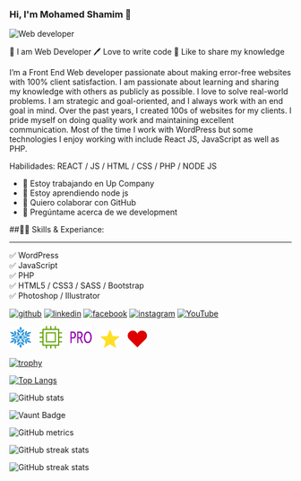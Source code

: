 ### Hi, I'm Mohamed Shamim 👋
![Web developer ](https://pbs.twimg.com/profile_banners/1838488967853092864/1727166028/600x200)

👑 I am Web Developer
🖊️ Love to write code
🎤 Like to share my knowledge

I’m a Front End Web developer passionate about making error-free websites with 100% client satisfaction. I am passionate about learning and sharing my knowledge with others as publicly as possible. I love to solve real-world problems. I am strategic and goal-oriented, and I always work with an end goal in mind. Over the past years, I created 100s of websites for my clients. I pride myself on doing quality work and maintaining excellent communication. Most of the time I work with WordPress but some technologies I enjoy working with include React JS, JavaScript as well as PHP.

Habilidades:  REACT / JS / HTML / CSS / PHP / NODE JS

- 🔭 Estoy trabajando en Up Company  
- 🌱 Estoy aprendiendo node js 
- 👯 Quiero colaborar con GitHub  
- 💬 Pregúntame acerca de we development

##👨‍💻 Skills & Experiance:
  <hr/>
✅ WordPress <br/>
✅ JavaScript <br/>
✅ PHP<br/>
✅ HTML5 / CSS3 / SASS / Bootstrap<br/>
✅ Photoshop / Illustrator<br/>

 

[<img src='https://cdn.jsdelivr.net/npm/simple-icons@3.0.1/icons/github.svg' alt='github' height='40'>](https://github.com/https://github.com/Mohamed-Shamim)  [<img src='https://cdn.jsdelivr.net/npm/simple-icons@3.0.1/icons/linkedin.svg' alt='linkedin' height='40'>](https://www.linkedin.com/in/https://www.linkedin.com/login/)  [<img src='https://cdn.jsdelivr.net/npm/simple-icons@3.0.1/icons/facebook.svg' alt='facebook' height='40'>](https://www.facebook.com/https://www.facebook.com/profile.php?id=100094078832357)  [<img src='https://cdn.jsdelivr.net/npm/simple-icons@3.0.1/icons/instagram.svg' alt='instagram' height='40'>](https://www.instagram.com/https://www.instagram.com/shamihpv?igsh=YzljYTk1ODg3Zg==/)  [<img src='https://cdn.jsdelivr.net/npm/simple-icons@3.0.1/icons/youtube.svg' alt='YouTube' height='40'>](https://www.youtube.com/channel/https://www.youtube.com/@CodewithShami)  

<a href='https://archiveprogram.github.com/'><img src='https://raw.githubusercontent.com/acervenky/animated-github-badges/master/assets/acbadge.gif' width='40' height='40'></a> <a href='https://docs.github.com/en/developers'><img src='https://raw.githubusercontent.com/acervenky/animated-github-badges/master/assets/devbadge.gif' width='40' height='40'></a> <a href='https://github.com/pricing'><img src='https://raw.githubusercontent.com/acervenky/animated-github-badges/master/assets/pro.gif' width='40' height='40'></a> <a href='https://stars.github.com/'><img src='https://raw.githubusercontent.com/acervenky/animated-github-badges/master/assets/starbadge.gif' width='35' height='35'></a> <a href='https://docs.github.com/en/github/supporting-the-open-source-community-with-github-sponsors'><img src='https://raw.githubusercontent.com/acervenky/animated-github-badges/master/assets/sponsorbadge.gif' width='35' height='35'></a> 

[![trophy](https://github-profile-trophy.vercel.app/?username=https://github.com/Mohamed-Shamim)](https://github.com/ryo-ma/github-profile-trophy)

[![Top Langs](https://github-readme-stats.vercel.app/api/top-langs/?username=https://github.com/Mohamed-Shamim)](https://github.com/anuraghazra/github-readme-stats)

![GitHub stats](https://github-readme-stats.vercel.app/api?username=https://github.com/Mohamed-Shamim&show_icons=true&count_private=true)  

![Vaunt Badge](https://api.vaunt.dev/v1/github/entities/https://github.com/Mohamed-Shamim/contributions?format=svg&private=true)  

![GitHub metrics](https://metrics.lecoq.io/https://github.com/Mohamed-Shamim)  

![GitHub streak stats](https://streak-stats.demolab.com/?user=https://github.com/Mohamed-Shamim)  



![GitHub streak stats](https://streak-stats.demolab.com/?user=https://github.com/Mohamed-Shamim)  


